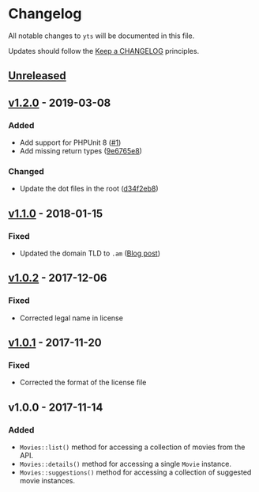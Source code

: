 # Changelog

All notable changes to `yts` will be documented in this file.

Updates should follow the [Keep a CHANGELOG](http://keepachangelog.com) principles.

## [Unreleased]

## [v1.2.0] - 2019-03-08

### Added
- Add support for PHPUnit 8 ([#1](https://github.com/owenvoke/yts/pull/1))
- Add missing return types ([9e6765e8](https://github.com/owenvoke/yts/commit/9e6765e8d80a5409b7153e12fe4bfc5a0dfada8e))

### Changed
- Update the dot files in the root ([d34f2eb8](https://github.com/owenvoke/yts/commit/d34f2eb8e81d09a30325a8327459c053397c6d5f))

## [v1.1.0] - 2018-01-15

### Fixed
- Updated the domain TLD to `.am` ([Blog post](https://yts.am/blog/yts-am-new-domain-name-for-yts-yify-website))

## [v1.0.2] - 2017-12-06

### Fixed
- Corrected legal name in license

## [v1.0.1] - 2017-11-20

### Fixed
- Corrected the format of the license file

## v1.0.0 - 2017-11-14

### Added
- `Movies::list()` method for accessing a collection of movies from the API.
- `Movies::details()` method for accessing a single `Movie` instance.
- `Movies::suggestions()` method for accessing a collection of suggested movie instances.

[Unreleased]: https://github.com/owenvoke/yts/compare/master...develop
[v1.2.0]: https://github.com/owenvoke/yts/compare/v1.1.0...v1.2.0
[v1.1.0]: https://github.com/owenvoke/yts/compare/v1.0.2...v1.1.0
[v1.0.2]: https://github.com/owenvoke/yts/compare/v1.0.1...v1.0.2
[v1.0.1]: https://github.com/owenvoke/yts/compare/v1.0.0...v1.0.1
